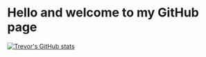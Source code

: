 # Hello and welcome to my GitHub page

[![Trevor's GitHub stats](https://github-readme-stats.vercel.app/api?username=TrevorSmale)](https://github.com/anuraghazra/github-readme-stats)
